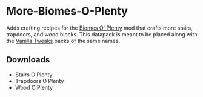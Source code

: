 # More-Biomes-O-Plenty
Adds crafting recipes for the [Biomes O' Plenty](https://modrinth.com/mod/biomes-o-plenty/) mod that crafts more stairs, trapdoors, and wood blocks. This datapack is meant to be placed along with the [Vanilla Tweaks](https://vanillatweaks.net/) packs of the same names. 

## Downloads
- Stairs O Plenty
- Trapdoors O Plenty
- Wood O Plenty